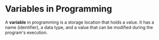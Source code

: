 # **Variables in Programming**

A **variable** in programming is a storage location that holds a value. It has a name (identifier), a data type, and a value that can be modified during the program's execution.
